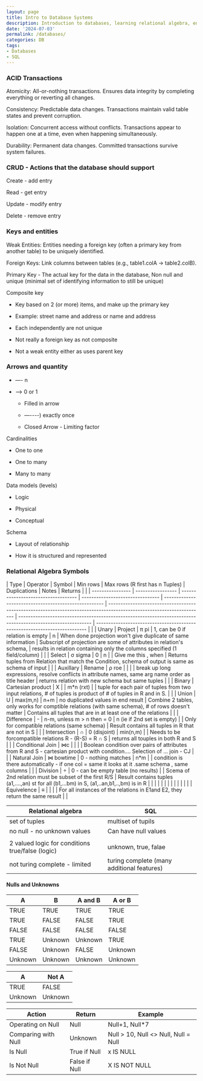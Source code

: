```yaml
---
layout: page
title: Intro to Database Systems
description: Introduction to databases, learning relational algebra, entity diagrams and relations, SQL, etc. 
date: '2024-07-03'
permalink: /databases/
categories: DB
tags:
- Databases
- SQL
---
```


### ACID Transactions 

Atomicity: All-or-nothing transactions. Ensures data integrity by completing everything or reverting all changes.

Consistency: Predictable data changes. Transactions maintain valid table states and prevent corruption.

Isolation: Concurrent access without conflicts. Transactions appear to happen one at a time, even when happening simultaneously.

Durability: Permanent data changes. Committed transactions survive system failures.

### CRUD - Actions that the database should support

Create - add entry

Read - get entry 

Update - modify entry

Delete - remove entry

### Keys and entities 

Weak Entities: Entities needing a foreign key (often a primary key from another table) to be uniquely identified.

Foreign Keys: Link columns between tables (e.g., table1.colA -> table2.colB).

Primary Key - The actual key for the data in the database, Non null and unique (minimal set of identifying information to still be unique)

Composite key

* Key based on 2 (or more) items, and make up the primary key

* Example: street name and address or name and address 

* Each independently are not unique 

* Not really a foreign key as not composite

* Not a weak entity either as uses parent key

### Arrows and quantity 

* —- n 

* —> 0 or 1

    * Filled in arrow

    * —----) exactly once

    * Closed Arrow - Limiting factor 

Cardinalities

* One to one

* One to many 

* Many to many


Data models (levels)

* Logic

* Physical

* Conceptual

Schema

* Layout of relationship

* How it is structured and represented

### Relational Algebra Symbols

| Type             | Operator          | Symbol                              | Min rows                         | Max rows (R first has n Tuples)                       | Duplications                                                                                                          | Notes                                                                                                        | Returns                                                                    |  |
| ---------------- | ----------------- | ----------------------------------- | -------------------------------- | ----------------------------------------------------- | --------------------------------------------------------------------------------------------------------------------- | ------------------------------------------------------------------------------------------------------------ | -------------------------------------------------------------------------- |  |
| Unary            | Project           | π pi                                | 1, can be 0 if relation is empty | n                                                     | When done projection won't give duplicate of same information                                                         | Subscript of projection are some of attributes in relation's schema,                                         | results in relation containing only the columns specified (1 field/column) |  |
| Select           | σ sigma           | 0                                   | n                                |                                                       | Give me this , when                                                                                                   | Returns tuples from Relation that match the Condition, schema of output is same as schema of input           |                                                                            |
| Auxillary        | Rename            | ρ roe                               |                                  |                                                       |                                                                                                                       | break up long expressions, resolve conflicts in attribute names, same arg name order as title header         | returns relation with new schema but same tuples                           |  |
| Binary           | Cartesian product | X                                   |                                  | m\*n (rxt)                                            |                                                                                                                       | tuple for each pair of tuples from two input relations, # of tuples is product of # of tuples in R and in S. |                                                                            |
| Union            | U                 | max(m,n)                            | n+m                              | no duplicated values in end result                    | Combine 2 tables, only works for comptible relations (with same schema), # of rows doesn't matter                     | Contains all tuples that are in at least one of the relations                                                |                                                                            |
| Difference       | \-                | n-m, unless m > n then = 0          | n (ie if 2nd set is empty)       |                                                       | Only for compatible relations (same schema)                                                                           | Result contains all tuples in R that are not in S                                                            |                                                                            |
| Intersection     | ∩                 | 0 (disjoint)                        | min(n,m)                         |                                                       | Needs to be forcompatible relations R - (R-S) = R ∩ S                                                                 | returns all touples in both R and S                                                                          |                                                                            |
| Conditional Join | ⋈c                |                                     |                                  |                                                       | Boolean condition over pairs of attributes from R and S - cartesian product with condition…. Selection of … join - CJ |                                                                                                              |
| Natural Join     | ⋈ bowtime         | 0 - nothing matches                 | n\*m                             |                                                       | condition is there automatically - if one col = same it looks at it .same schema , same columns                       |                                                                                                              |
| Division         | ÷                 | 0 - can be empty table (no results) |                                  | Scema of 2nd relation must be subset of the first R/S | Result contains tuples (a1,….,an) st for all (b1,…bm) in S, (a1,..an,b1,..,bm) is in R                                |                                                                                                              |
|                  |                   |                                     |                                  |                                                       |                                                                                                                       |                                                                                                              |                                                                            |  |
|                  | Equivelence       | ≡                                   |                                  |                                                       |                                                                                                                       | For all instances of the relations in E1and E2, they return the same result                                  |                                                                            |

| Relational algebra                               | SQL                                        |
| ------------------------------------------------ | ------------------------------------------ |
| set of tuples                                    | multiset of tupils                         |
| no null - no unknown values                      | Can have null values                       |
|                                                  |                                            |
| 2 valued logic for conditions true/false (logic) | unknown, true, falae                       |
| not turing complete - limited                    | turing complete (many additional features) |


#### Nulls and Unknowns

| A       | B       | A and B | A or B  |
| ------- | ------- | ------- | ------- |
| TRUE    | TRUE    | TRUE    | TRUE    |
| TRUE    | FALSE   | FALSE   | TRUE    |
| FALSE   | FALSE   | FALSE   | FALSE   |
| TRUE    | Unknown | Unknown | TRUE    |
| FALSE   | Unknown | FALSE   | Unknown |
| Unknown | Unknown | Unknown | Unknown |

| A       | Not A   |
| ------- | ------- |
| TRUE    | FALSE   |
| Unknown | Unknown |

| Action       | Return        | Example                              |
| ----------- | ------------- | ------------------------------------ |
| Operating on Null  | Null          | Null+1, Null\*7                      |
| Comparing with Null  | Unknown       | Null > 10, Null <> Null, Null = Null |
| Is Null     | True if Null  | x IS NULL                            |
| Is Not Null | False if Null | X IS NOT NULL                        |